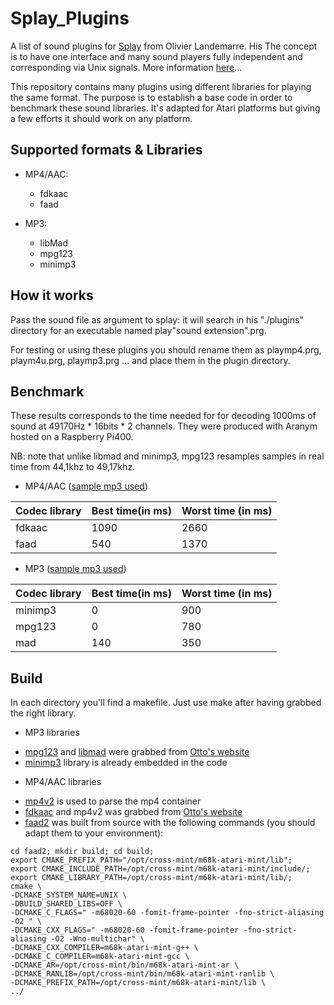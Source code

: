 # Splay_Plugins
A list of sound plugins for [Splay](http://ol.lutece.net/telechargement/opensource/splay.zip) from Olivier Landemarre. His The concept is to have one interface and many sound players fully independent and corresponding via Unix signals.
More information [here](https://www.atari-forum.com/viewtopic.php?p=445499&hilit=splay)...

This repository contains many plugins using different libraries for playing the same format.
The purpose is to establish a base code in order to benchmark these sound libraries.
It's adapted for Atari platforms but giving a few efforts it should work on any platform.

## Supported formats & Libraries

* MP4/AAC:
    * fdkaac
    * faad

* MP3:
    * libMad
    * mpg123
    * minimp3

## How it works

Pass the sound file as argument to splay: it will search in his "./plugins" directory for an executable named play"sound extension".prg.

For testing or using these plugins you should rename them as playmp4.prg, playm4u.prg, playmp3.prg ... and place them in the plugin directory.

## Benchmark

These results corresponds to the time needed for for decoding 1000ms of sound at 49170Hz * 16bits * 2 channels. They were produced with Aranym hosted on a Raspberry Pi400.

NB: note that unlike libmad and minimp3, mpg123 resamples samples in real time from 44,1khz to 49,17khz.

* MP4/AAC ([sample mp3 used](https://dl.espressif.com/dl/audio/ff-16b-2c-44100hz.mp3))

| Codec library | Best time(in ms) | Worst time (in ms) |
| ------------- | ---------------- | ------------------ |
| fdkaac        | 1090             | 2660               | 
| faad          | 540              | 1370               | 

* MP3 ([sample mp3 used](https://dl.espressif.com/dl/audio/ff-16b-2c-44100hz.mp4))

| Codec library | Best time(in ms) | Worst time (in ms) |
| ------------- | ---------------- | ------------------ |
| minimp3       | 0                | 900                | 
| mpg123        | 0                | 780                | 
| mad           | 140              | 350                | 

## Build

In each directory you'll find a makefile. Just use make after having grabbed the right library.

* MP3 libraries

- [mpg123](https://www.mpg123.de/index.shtml) and [libmad](http://m.baert.free.fr/contrib/docs/libmad/doxy/html/index.html) were grabbed from [Otto's website](https://tho-otto.de/crossmint.php)
- [minimp3](https://github.com/lieff/minimp3) library is already embedded in the code

* MP4/AAC libraries

- [mp4v2](https://mp4v2.org/) is used to parse the mp4 container
- [fdkaac](https://github.com/mstorsjo/fdk-aac) and mp4v2 was grabbed from [Otto's website](https://tho-otto.de/crossmint.php)
- [faad2](https://github.com/knik0/faad2) was built from source with the following commands (you should adapt them to your environment):

```console
cd faad2; mkdir build; cd build;
export CMAKE_PREFIX_PATH="/opt/cross-mint/m68k-atari-mint/lib";
export CMAKE_INCLUDE_PATH=/opt/cross-mint/m68k-atari-mint/include/;
export CMAKE_LIBRARY_PATH=/opt/cross-mint/m68k-atari-mint/lib/;
cmake \
-DCMAKE_SYSTEM_NAME=UNIX \
-DBUILD_SHARED_LIBS=OFF \
-DCMAKE_C_FLAGS=" -m68020-60 -fomit-frame-pointer -fno-strict-aliasing -O2 " \
-DCMAKE_CXX_FLAGS=" -m68020-60 -fomit-frame-pointer -fno-strict-aliasing -O2 -Wno-multichar" \
-DCMAKE_CXX_COMPILER=m68k-atari-mint-g++ \
-DCMAKE_C_COMPILER=m68k-atari-mint-gcc \
-DCMAKE_AR=/opt/cross-mint/bin/m68k-atari-mint-ar \
-DCMAKE_RANLIB=/opt/cross-mint/bin/m68k-atari-mint-ranlib \
-DCMAKE_PREFIX_PATH=/opt/cross-mint/m68k-atari-mint/lib \
../
```
